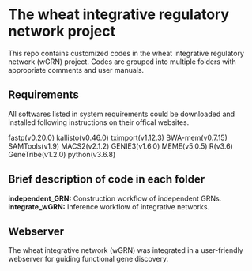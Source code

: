 # The wheat integrative regulatory network project

This repo contains customized codes in the wheat integrative regulatory network (wGRN) project. Codes are grouped into multiple folders with appropriate comments and user manuals.

## Requirements
All softwares listed in system requirements could be downloaded and installed following instructions on their offical websites.  
  
fastp(v0.20.0)
kallisto(v0.46.0)
tximport(v1.12.3)
BWA-mem(v0.7.15)
SAMTools(v1.9)
MACS2(v2.1.2)
GENIE3(v1.6.0)
MEME(v5.0.5)
R(v3.6)
GeneTribe(v1.2.0)
python(v3.6.8)

## Brief description of code in each folder
**independent_GRN:** Construction workflow of independent GRNs.  
**integrate_wGRN:**  Inference workflow of integrative networks.

## Webserver
The wheat integrative network (wGRN) was integrated in a user-friendly webserver for guiding functional gene discovery.